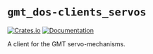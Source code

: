 # `gmt_dos-clients_servos`

[![Crates.io](https://img.shields.io/crates/v/gmt_dos-clients_servos.svg)](https://crates.io/crates/gmt_dos-clients_servos)
[![Documentation](https://docs.rs/gmt_dos-clients_servos/badge.svg)](https://docs.rs/gmt_dos-clients_servos/)

A client for the GMT servo-mechanisms.